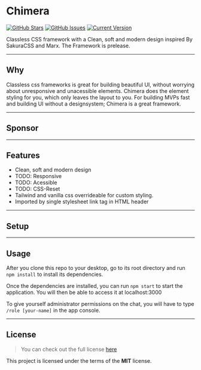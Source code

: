 # Chimera
[![GitHub Stars](https://img.shields.io/github/stars/J0hans1/Chimera.svg)](https://github.com/J0hans1/Chimera/stargazers) 
[![GitHub Issues](https://img.shields.io/github/issues/J0hans1/Chimera.svg)](https://github.com/J0hans1/Chimera/issues) 
[![Current Version](https://img.shields.io/badge/version-1.0.7-green.svg)](https://github.com/J0hans1/Chimera)

Classless CSS framework with a Clean, soft and modern design inspired By SakuraCSS and Marx. The Framework is prelease.

---
## Why
Classless css frameworks is great for building beautiful UI, without worrying about unresponsive and unacessible elements. Chimera does the element styling for you, which only leaves the layout to you. For building MVPs fast and building UI without a designsystem; Chimera is a great framework.

---
## Sponsor

---

## Features
- Clean, soft and modern design
- TODO: Responsive
- TODO: Acessible
- TODO: CSS-Reset
- Tailwind and vanilla css overrideable for custom styling.
- Imported by single stylesheet link tag in HTML header

---

## Setup

---

## Usage
After you clone this repo to your desktop, go to its root directory and run `npm install` to install its dependencies.

Once the dependencies are installed, you can run  `npm start` to start the application. You will then be able to access it at localhost:3000

To give yourself administrator permissions on the chat, you will have to type `/role [your-name]` in the app console.

---

## License
>You can check out the full license [here](https://github.com/J0hans1/Chimera/blob/master/LICENSE)

This project is licensed under the terms of the **MIT** license.
